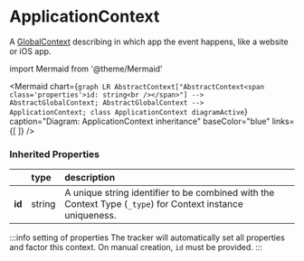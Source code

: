 # ApplicationContext

A [GlobalContext](/taxonomy/reference/global-contexts/overview.md) describing in which app the event happens, like a website or iOS app.

import Mermaid from '@theme/Mermaid'

<Mermaid chart={`
    graph LR
      AbstractContext["AbstractContext<span class='properties'>id: string<br /></span>"] --> AbstractGlobalContext;
      AbstractGlobalContext -->       ApplicationContext;
    class ApplicationContext diagramActive
  `}
  caption="Diagram: ApplicationContext inheritance"
  baseColor="blue"
  links={[
  ]}
/>

### Inherited Properties

|        | type   | description                                                                                                |
|:-------|:-------|:-----------------------------------------------------------------------------------------------------------|
| **id** | string | A unique string identifier to be combined with the Context Type (`_type`) for Context instance uniqueness. |

:::info setting of properties
The tracker will automatically set all properties and factor this context. On manual creation, `id` must be provided.
:::
